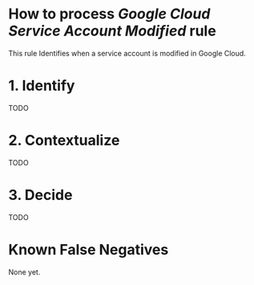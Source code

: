 # How to process *Google Cloud Service Account Modified* rule
This rule Identifies when a service account is modified in Google Cloud.

# 1. Identify
TODO

# 2. Contextualize
TODO

# 3. Decide
TODO

# Known False Negatives
None yet.
